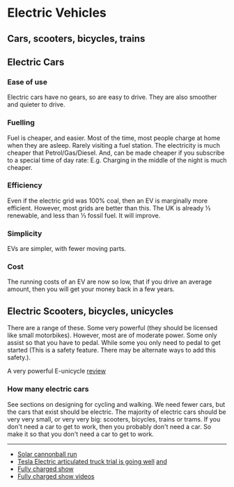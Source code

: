 # Electric Vehicles

## Cars, scooters, bicycles, trains

## Electric Cars
### Ease of use
Electric cars have no gears, so are easy to drive. They are also smoother and quieter to drive.

### Fuelling
Fuel is cheaper, and easier. Most of the time, most people charge at home when they are asleep. Rarely visiting a fuel station. The electricity is much cheaper that Petrol/Gas/Diesel. And, can be made cheaper if you subscribe to a special time of day rate: E.g. Charging in the middle of the night is much cheaper.

### Efficiency
Even if the electric grid was 100% coal, then an EV is marginally more efficient. However, most grids are better than this. The UK is already ⅓ renewable, and less than ⅓ fossil fuel. It will improve.

### Simplicity
EVs are simpler, with fewer moving parts.

### Cost
The running costs of an EV are now so low, that if you drive an average amount, then you will get your money back in a few years.

## Electric Scooters, bicycles, unicycles
There are a range of these. Some very powerful (they should be licensed like small motorbikes). However, most are of moderate power. Some only assist so that you have to pedal. While some you only need to pedal to get started (This is a safety feature. There may be alternate ways to add this safety.). 

A very powerful E-unicycle [review](https://www.youtube.com/watch?v=L8elK8Go-3g)

### How many electric cars
See sections on designing for cycling and walking. We need fewer cars, but the cars that exist should be electric. The majority of electric cars should be very very small, or very very big: scooters, bicycles, trains or trams. If you don't need a car to get to work, then you probably don't need a car. So make it so that you don't need a car to get to work.

----

* [Solar cannonball run](https://www.youtube.com/@solarcannonballrun/videos)
* [Tesla Electric articulated truck trial is going well](https://runonless.com/roled-profiles/pepsico/)
[and](https://results-2023.runonless.com/truck/?day=18&depot=pepsico&truck=pepsi_tesla3&units=imperial)
* [Fully charged show](https://fullycharged.show/)
* [Fully charged show videos](https://www.youtube.com/channel/UCzz4CoEgSgWNs9ZAvRMhW2A)
